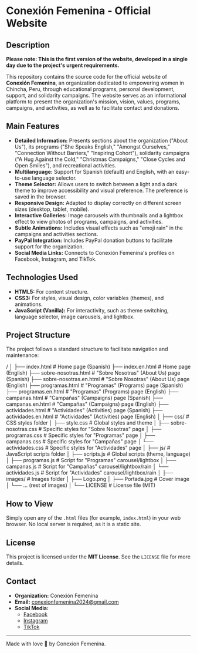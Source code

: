 # Conexión Femenina - Official Website

## Description

**Please note: This is the first version of the website, developed in a single day due to the project's urgent requirements.**

This repository contains the source code for the official website of **Conexión Femenina**, an organization dedicated to empowering women in Chincha, Peru, through educational programs, personal development, support, and solidarity campaigns. The website serves as an informational platform to present the organization's mission, vision, values, programs, campaigns, and activities, as well as to facilitate contact and donations.

## Main Features

* **Detailed Information:** Presents sections about the organization ("About Us"), its programs ("She Speaks English," "Amongst Ourselves," "Connection Without Barriers," "Inspiring Cohort"), solidarity campaigns ("A Hug Against the Cold," "Christmas Campaigns," "Close Cycles and Open Smiles"), and recreational activities.
* **Multilanguage:** Support for Spanish (default) and English, with an easy-to-use language selector.
* **Theme Selector:** Allows users to switch between a light and a dark theme to improve accessibility and visual preference. The preference is saved in the browser.
* **Responsive Design:** Adapted to display correctly on different screen sizes (desktop, tablet, mobile).
* **Interactive Galleries:** Image carousels with thumbnails and a lightbox effect to view photos of programs, campaigns, and activities.
* **Subtle Animations:** Includes visual effects such as "emoji rain" in the campaigns and activities sections.
* **PayPal Integration:** Includes PayPal donation buttons to facilitate support for the organization.
* **Social Media Links:** Connects to Conexión Femenina's profiles on Facebook, Instagram, and TikTok.

## Technologies Used

* **HTML5:** For content structure.
* **CSS3:** For styles, visual design, color variables (themes), and animations.
* **JavaScript (Vanilla):** For interactivity, such as theme switching, language selector, image carousels, and lightbox.

## Project Structure

The project follows a standard structure to facilitate navigation and maintenance:

/
│
├── index.html              # Home page (Spanish)
├── index.en.html           # Home page (English)
├── sobre-nosotras.html     # "Sobre Nosotras" (About Us) page (Spanish)
├── sobre-nosotras.en.html  # "Sobre Nosotras" (About Us) page (English)
├── programas.html          # "Programas" (Programs) page (Spanish)
├── programas.en.html       # "Programas" (Programs) page (English)
├── campanas.html           # "Campañas" (Campaigns) page (Spanish)
├── campanas.en.html        # "Campañas" (Campaigns) page (English)
├── actividades.html        # "Actividades" (Activities) page (Spanish)
├── actividades.en.html     # "Actividades" (Activities) page (English)
│
├── css/                    # CSS styles folder
│   ├── style.css           # Global styles and theme
│   ├── sobre-nosotras.css  # Specific styles for "Sobre Nosotras" page
│   ├── programas.css       # Specific styles for "Programas" page
│   ├── campanas.css        # Specific styles for "Campañas" page
│   └── actividades.css     # Specific styles for "Actividades" page
│
├── js/                     # JavaScript scripts folder
│   ├── scripts.js          # Global scripts (theme, language)
│   ├── programas.js        # Script for "Programas" carousel/lightbox
│   ├── campanas.js         # Script for "Campañas" carousel/lightbox/rain
│   └── actividades.js      # Script for "Actividades" carousel/lightbox/rain
│
├── images/                 # Images folder
│   ├── Logo.png
│   ├── Portada.jpg         # Cover image
│   └── ... (rest of images)
│
└── LICENSE                 # License file (MIT)

## How to View

Simply open any of the `.html` files (for example, `index.html`) in your web browser. No local server is required, as it is a static site.

## License

This project is licensed under the **MIT License**. See the `LICENSE` file for more details.

## Contact

* **Organization:** Conexión Femenina
* **Email:** conexionfemenina2024@gmail.com
* **Social Media:**
    * [Facebook](https://www.facebook.com/share/1NVFYoZARJ/?mibextid=wwXIfr)
    * [Instagram](https://www.instagram.com/conexionfemeninachincha?igsh=MWI1MTY4Z2lzcXNiMA==)
    * [TikTok](https://www.tiktok.com/@conexion_femenina?_t=ZM-8vZD4TjtetR&_r=1)

---
Made with love 🥞 by Conexion Femenina.
